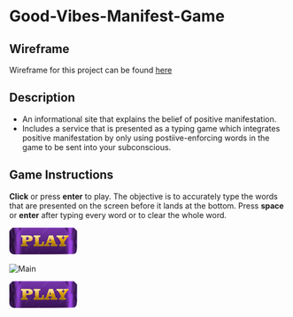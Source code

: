 # Good-Vibes-Manifest-Game

## **Wireframe**


Wireframe for this project can be found [here](https://www.figma.com/file/R78ksfdvOZH4mD8A2E7R9e/SPD-Project-Sprint-1)


## **Description**
- An informational site that explains the belief of positive manifestation.
- Includes a service that is presented as a typing game which integrates positive manifestation by only using postiive-enforcing words in the game to be sent into your subconscious.

## Game Instructions
**Click** or press **enter** to play. The objective is to accurately type the words that are presented on the screen before it lands at the bottom. Press **space** or **enter** after typing every word or to clear the whole word.

[<img src="demo/play-button.png">](https://aldrinbrillante.github.io/WD-Good-Vibes-Manifest-Game/game.html)

![Main](demo/type-away-gif.gif)

[<img src="demo/play-button.png">](https://aldrinbrillante.github.io/WD-Good-Vibes-Manifest-Game/game.html)